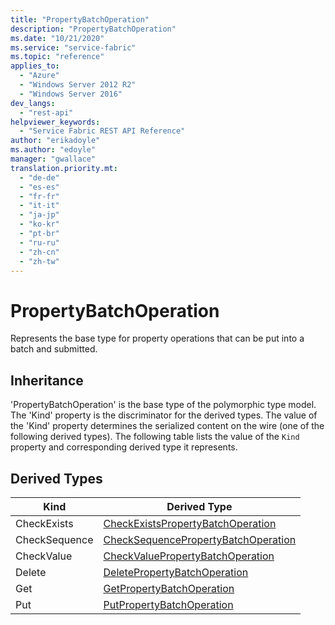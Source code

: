 ```yaml
---
title: "PropertyBatchOperation"
description: "PropertyBatchOperation"
ms.date: "10/21/2020"
ms.service: "service-fabric"
ms.topic: "reference"
applies_to: 
  - "Azure"
  - "Windows Server 2012 R2"
  - "Windows Server 2016"
dev_langs: 
  - "rest-api"
helpviewer_keywords: 
  - "Service Fabric REST API Reference"
author: "erikadoyle"
ms.author: "edoyle"
manager: "gwallace"
translation.priority.mt: 
  - "de-de"
  - "es-es"
  - "fr-fr"
  - "it-it"
  - "ja-jp"
  - "ko-kr"
  - "pt-br"
  - "ru-ru"
  - "zh-cn"
  - "zh-tw"
---
```

# PropertyBatchOperation

Represents the base type for property operations that can be put into a batch and submitted.
## Inheritance

'PropertyBatchOperation' is the base type of the polymorphic type model. The 'Kind' property is the discriminator for the derived types. 
The value of the 'Kind' property determines the serialized content on the wire (one of the following derived types). 
The following table lists the value of the `Kind` property and corresponding derived type it represents.
## Derived Types

| Kind | Derived Type |
| --- | --- | 
| CheckExists | [CheckExistsPropertyBatchOperation](sfclient-v80-model-checkexistspropertybatchoperation.md) |
| CheckSequence | [CheckSequencePropertyBatchOperation](sfclient-v80-model-checksequencepropertybatchoperation.md) |
| CheckValue | [CheckValuePropertyBatchOperation](sfclient-v80-model-checkvaluepropertybatchoperation.md) |
| Delete | [DeletePropertyBatchOperation](sfclient-v80-model-deletepropertybatchoperation.md) |
| Get | [GetPropertyBatchOperation](sfclient-v80-model-getpropertybatchoperation.md) |
| Put | [PutPropertyBatchOperation](sfclient-v80-model-putpropertybatchoperation.md) |


